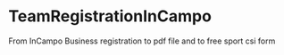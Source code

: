 # TeamRegistrationInCampo
From InCampo Business registration to pdf file and to free sport csi form
